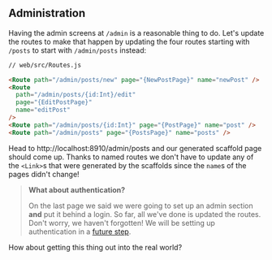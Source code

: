 ## Administration

Having the admin screens at `/admin` is a reasonable thing to do. Let's update the routes to make that happen by updating the four routes starting with `/posts` to start with `/admin/posts` instead:

```html
// web/src/Routes.js

<Route path="/admin/posts/new" page="{NewPostPage}" name="newPost" />
<Route
  path="/admin/posts/{id:Int}/edit"
  page="{EditPostPage}"
  name="editPost"
/>
<Route path="/admin/posts/{id:Int}" page="{PostPage}" name="post" />
<Route path="/admin/posts" page="{PostsPage}" name="posts" />
```

Head to http://localhost:8910/admin/posts and our generated scaffold page should come up. Thanks to named routes we don't have to update any of the `<Link>`s that were generated by the scaffolds since the `name`s of the pages didn't change!

> **What about authentication?**
> 
> On the last page we said we were going to set up an admin section **and** put it behind a login. So far, all we've done is updated the routes. Don't worry, we haven't forgotten! We will be setting up authentication in a [future step](/tutorial/authentication).

How about getting this thing out into the real world?
